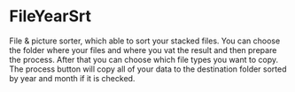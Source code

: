 # FileYearSrt

File & picture sorter, which able to sort your stacked files. You can choose the folder where your files and where you vat the result and then prepare the process. After that you can choose which file types you want to copy. The process button will copy all of your data to the destination folder sorted by year and month if it is checked.